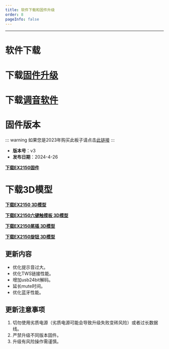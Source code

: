 ```yaml
---
title: 软件下载和固件升级
order: 8
pageInfo: false
---
```

---
# 软件下载
# 下载[固件升级](https://likeyou156156.online:9000/lky/tools/MV_Assisant_Tools_2021_V3.0.9T(2023.05.29).exe)
# 下载[调音软件](https://likeyou156156.online:9000/lky/tools/ACPWorkbench_24bit.exe)


# 固件版本
::: warning
如果您是2023年购买此板子请点击[此链接](/firmware/)
:::
- **版本号**：v3
- **发布日期**：2024-4-26

**[下载EX2150固件](https://likeyou156156.online:9000/lky/EX/EX2150/bin/EX202_2150-2024-11-8.mva)**

# 下载3D模型

**[下载EX2150 3D模型](https://likeyou156156.online:9000/lky/3D/EX202_2150.step)**

**[下载EX2150六键触摸板 3D模型](https://likeyou156156.online:9000/lky/3D/EX202_6jcmb.step)**

**[下载EX2150尾插 3D模型](https://likeyou156156.online:9000/lky/3D/EX202wc.step)**

**[下载EX2150旋钮 3D模型](https://likeyou156156.online:9000/lky/3D/EX202_xn.step)**


## 更新内容
- 优化提示音过大。
- 优化TWS链接性能。
- 增加usb24bit解码。
- 延长mute时间。
- 优化蓝牙性能。

## 更新注意事项
1. 切勿使用劣质电源（劣质电源可能会导致升级失败变砖风险）或者过长数据线。
2. 严禁升级不同版本固件。
3. 升级有风险操作需谨慎。

